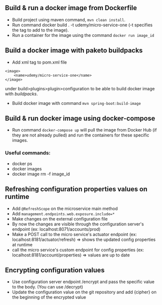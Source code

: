 ## Build & run a docker image from Dockerfile
* Build project using maven command, `mvn clean install`.
* Run command docker build . -t udemy/micro-service-one (-t specifies the tag to add to the image).
* Run a container for the image using the command `docker run image_id`

## Build a docker image with paketo buildpacks
* Add xml tag to pom.xml file
<!-- build Dockerfile/image with command: mvn spring-boot:build-image -->
    <image>
        <name>udemy/micro-service-one</name>
    </image>
under build>plugins>plugin>configuration to be able to build docker image with *buildpacks*.
* Build docker image with command `mvn spring-boot:build-image` 

## Build & run docker image using docker-compose
* Run command `docker-compose up` will pull the image from Docker Hub (if they are not already pulled) and run the containers for these specific images.

### Useful commands:
* docker ps
* docker images
* docker image rm -f image_id

## Refreshing configuration properties values on runtime
* Add `@RefreshScope` on the microservice main method
* Add `management.endpoints.web.exposure.include=*` 
* Make changes on the external configuration file
* By now the changes are visible through the configuration server's endpoint (ex: localhost:8071/accounts/prod)
* Make a POST call to the micro service's actuator endpoint (ex: localhost:8181/actuator/refresh) => shows the updated config properties at runtime
* call the micro service's custom endpoint for config properties (ex: localhost:8181/account/properties) => values are up to date

## Encrypting configuration values
* Use configuration server endpoint /encrypt and pass the specific value to the body. (You can use /decrypt)
* Update the configuration value on the git repository and add {cipher} on the beginning of the encrypted value